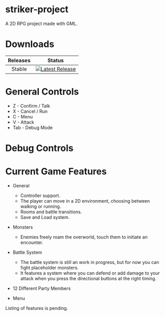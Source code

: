 # striker-project
A 2D RPG project made with GML.

# Downloads

| Releases 	| Status 	|
|:---:	|----------	|
| Stable 	| [![Latest Release](https://img.shields.io/github/downloads/alyssonalima/striker-project/latest/total)](https://github.com/alyssonalima/striker-project/releases/download/v0.1.0/STRIKER.zip) |

# General Controls

* Z - Confirm / Talk
* X - Cancel / Run
* C - Menu 
* V - Attack 
* Tab - Debug Mode

# Debug Controls

# Current Game Features

* General
  * Controller support.
  * The player can move in a 2D environment, choosing between walking or running.
  * Rooms and battle transitions.
  * Save and Load system.

* Monsters
  * Enemies freely roam the overworld, touch them to initiate an encounter.
  
* Battle System
  * The battle system is still an work in progress, but for now you can fight placeholder monsters.
  * It features a system where you can defend or add damage to your attack when you press the directional buttons at the right timing.
* 12 Different Party Members
* Menu
  
Listing of features is pending.
